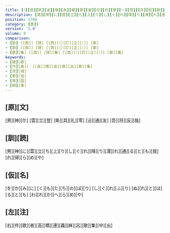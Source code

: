 ```yaml
---
title: [（][登][筑][波][嶺][為][嬥][歌][會][日][作][歌][一][首][[并][短][歌]][）][反][歌]
description: [男][神][に][雲][立][ち][上][り][し][ぐ][れ][降][り][濡][れ][通][る][と][も][我][れ][帰][ら][め][や]
position: 1760
category: [巻]9
version: '1.0'
volume: 9
comparison:
- [歌] [[西]] [謌] [[西][（][訂][正][）]] [歌]
- [歌] [[西]] [謌] [[西][（][訂][正][）]] [歌]
- [歌][集] [[西]] [謌][集] [[西][（][訂][正][）]] [歌][集]
keywords:
- [雑][歌]
- [作][者][：][高][橋][虫][麻][呂][歌][集]
- [茨][城]
- [歌][垣]
- [東][国]
- [関][東]
---
```


## [原][文]

[男][神][尓] [雲][立][登] [斯][具][礼][零] [沾][通][友] [吾][将][反][哉]

## [訓][読]

[男][神][に][雲][立][ち][上][り][し][ぐ][れ][降][り][濡][れ][通][る][と][も][我][れ][帰][ら][め][や]

## [仮][名]

[を][か][み][に] [く][も][た][ち][の][ぼ][り] [し][ぐ][れ][ふ][り] [ぬ][れ][と][ほ][る][と][も] [わ][れ][か][へ][ら][め][や]

## [左][注]

[右][件][歌][者][高][橋][連][蟲][麻][呂][歌][集][中][出]
